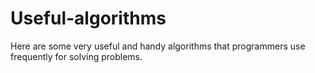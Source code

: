# Useful-algorithms

Here are some very useful and handy algorithms that programmers use frequently for solving problems.
